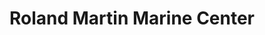 ---
title: "Roland Martin Marine Center"
url: /clewiston/roland-martin-marine-center/
shop: Autoteile
---